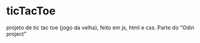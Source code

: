 # ticTacToe
projeto de tic tac toe (jogo da velha), feito em js, html e css. Parte do "Odin project"
